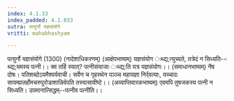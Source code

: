 ```yaml
---
index: 4.1.33
index_padded: 4.1.033
sutra: पत्युर्नो यज्ञसंयोगे
vritti: mahabhashyam

---
```

 पत्युर्नो यज्ञसंयोगे (1300) (नादेशाधिकरणम्) (आक्षेपभाष्यम्) यज्ञसंयोग ःथ्द्य;त्युच्यते, तत्रेदं न सिध्यति--ःथ्द्य;यमस्य पत्नी।। क्व तर्हि स्यात्? पत्नीसंयाजाः ःथ्द्य;ति यत्र यज्ञसंयोगः।। (समाधानभाष्यम्) नैष दोषः। पतिशब्दोऽयमैश्वर्यवाची। सर्वेण च गृहस्थेन पञ्ञ्च महायज्ञा निर्र्वत्याः, यच्चादः सायम्प्रातर्होमचरुपुरोडाशान्निर्वपति तस्यासावीष्टे।। (अव्याप्तिवारकभाष्यम्) एवमपि तुषजकस्य पत्नी न सिध्यति। उपमानात्सिद्धम्--पत्नीव पत्नीति।। 